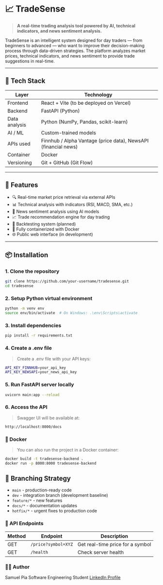 # 📈 TradeSense

> **A real-time trading analysis tool powered by AI, technical indicators, and news sentiment analysis.**

TradeSense is an intelligent system designed for day traders — from beginners to advanced — who want to improve their decision-making process through data-driven strategies. The platform analyzes market prices, technical indicators, and news sentiment to provide trade suggestions in real-time.

---

## 🔧 Tech Stack

| Layer         | Technology                    |
|---------------|-------------------------------|
| Frontend      | React + Vite (to be deployed on Vercel) |
| Backend       | FastAPI (Python)              |
| Data analysis | Python (NumPy, Pandas, scikit-learn) |
| AI / ML       | Custom-trained models         |
| APIs used     | Finnhub / Alpha Vantage (price data), NewsAPI (financial news) |
| Container     | Docker                        |
| Versioning    | Git + GitHub (Git Flow)       |

---

## 🚀 Features

- 🔍 Real-time market price retrieval via external APIs
- 📊 Technical analysis with indicators (RSI, MACD, SMA, etc.)
- 🧠 News sentiment analysis using AI models
- 📈 Trade recommendation engine for day trading
- 🧪 Backtesting system (planned)
- 🧰 Fully containerized with Docker
- 🌐 Public web interface (in development)

---

## 📦 Installation

### 1. Clone the repository

```bash
git clone https://github.com/your-username/tradesense.git
cd tradesense
```

### 2. Setup Python virtual environment
```bash
python -m venv env
source env/bin/activate  # On Windows: .\env\Scripts\activate
```

### 3. Install dependencies
```bash
pip install -r requirements.txt
```

### 4. Create a .env file
> Create a .env file with your API keys:
```bash
API_KEY_FINNHUB=your_api_key
API_KEY_NEWSAPI=your_news_api_key
```

### 5. Run FastAPI server locally
```bash
uvicorn main:app --reload
```

### 6. Access the API
> Swagger UI will be available at:
```bash
http://localhost:8000/docs
```

### 🐳 Docker
> You can also run the project in a Docker container:
```bash
docker build -t tradesense-backend .
docker run -p 8000:8000 tradesense-backend
```

## 🧠 Branching Strategy
- `main` - production-ready code
- `dev` - integration branch (development baseline)
- `feature/*` - new features
- `docs/*` - documentation updates
- `hotfix/*` - urgent fixes to production code

### 📡 API Endpoints
| Method | Endpoint            | Description                      |
| ------ | ------------------- | -------------------------------- |
| GET    | `/price?symbol=XYZ` | Get real-time price for a symbol |
| GET    | `/health`           | Check server health              |

### 👨‍💻 Author
Samuel Pia
Software Engineering Student
[LinkedIn Profile](https://www.linkedin.com/in/samupif/)